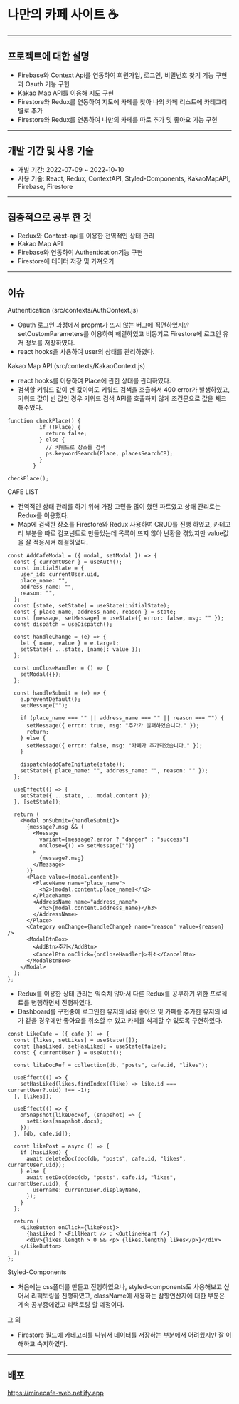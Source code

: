 # 나만의 카페 사이트 ☕
---
## 프로젝트에 대한 설명
- Firebase와 Context Api를 연동하여 회원가입, 로그인, 비밀번호 찾기 기능 구현과 Oauth 기능 구현
- Kakao Map API를 이용해 지도 구현
- Firestore와 Redux를 연동하여 지도에 카페를 찾아 나의 카페 리스트에 카테고리 별로 추가 
- Firestore와 Redux를 연동하여 나만의 카페를 따로 추가 및 좋아요 기능 구현
---
## 개발 기간 및 사용 기술
- 개발 기간: 2022-07-09 ~ 2022-10-10
- 사용 기술: React, Redux, ContextAPI, Styled-Components, KakaoMapAPI, Firebase, Firestore
---
## 집중적으로 공부 한 것
- Redux와 Context-api를 이용한 전역적인 상태 관리
- Kakao Map API
- Firebase와 연동하여 Authentication기능 구현
- Firestore에 데이터 저장 및 가져오기
---
## 이슈
Authentication (src/contexts/AuthContext.js)
- Oauth 로그인 과정에서 propmt가 뜨지 않는 버그에 직면하였지만 setCustomParameters를 이용하여 해결하였고 비동기로 Firestore에 로그인 유저 정보를 저장하였다.
- react hooks을 사용하여 user의 상태를 관리하였다.

Kakao Map API (src/contexts/KakaoContext.js)
- react hooks를 이용하여 Place에 관한 상태를 관리하였다.
- 검색할 키워드 값이 빈 값이여도 키워드 검색을 호출해서 400 error가 발생하였고, 키워드 값이 빈 값인 경우 키워드 검색 API를 호출하지 않게 조건문으로 값을 체크해주었다.
```
function checkPlace() {
          if (!Place) {
            return false;
          } else {
            // 키워드로 장소를 검색
            ps.keywordSearch(Place, placesSearchCB);
          }
        }

checkPlace();
```
CAFE LIST
- 전역적인 상태 관리를 하기 위해 가장 고민을 많이 했던 파트였고 상태 관리로는 Redux를 이용했다.
- Map에 검색한 장소를 Firestore와 Redux 사용하여 CRUD를 진행 하였고, 카테고리 부분을 따로 컴포넌트로 만들었는데 목록이 뜨지 않아 난황을 겪었지만 value값을 잘 적용시켜 해결하였다.
```
const AddCafeModal = ({ modal, setModal }) => {
  const { currentUser } = useAuth();
  const initialState = {
    user_id: currentUser.uid,
    place_name: "",
    address_name: "",
    reason: "",
  };
  const [state, setState] = useState(initialState);
  const { place_name, address_name, reason } = state;
  const [message, setMessage] = useState({ error: false, msg: "" });
  const dispatch = useDispatch();

  const handleChange = (e) => {
    let { name, value } = e.target;
    setState({ ...state, [name]: value });
  };

  const onCloseHandler = () => {
    setModal({});
  };

  const handleSubmit = (e) => {
    e.preventDefault();
    setMessage("");

    if (place_name === "" || address_name === "" || reason === "") {
      setMessage({ error: true, msg: "추가가 실패하였습니다." });
      return;
    } else {
      setMessage({ error: false, msg: "카페가 추가되었습니다." });
    }

    dispatch(addCafeInitiate(state));
    setState({ place_name: "", address_name: "", reason: "" });
  };

  useEffect(() => {
    setState({ ...state, ...modal.content });
  }, [setState]);

  return (
    <Modal onSubmit={handleSubmit}>
      {message?.msg && (
        <Message
          variant={message?.error ? "danger" : "success"}
          onClose={() => setMessage("")}
        >
          {message?.msg}
        </Message>
      )}
      <Place value={modal.content}>
        <PlaceName name="place_name">
          <h2>{modal.content.place_name}</h2>
        </PlaceName>
        <AddressName name="address_name">
          <h3>{modal.content.address_name}</h3>
        </AddressName>
      </Place>
      <Category onChange={handleChange} name="reason" value={reason} />
      <ModalBtnBox>
        <AddBtn>추가</AddBtn>
        <CancelBtn onClick={onCloseHandler}>취소</CancelBtn>
      </ModalBtnBox>
    </Modal>
  );
};

```
- Redux를 이용한 상태 관리는 익숙치 않아서 다른 Redux를 공부하기 위한 프로젝트를 병행하면서 진행하였다.
- Dashboard를 구현중에 로그인한 유저의 id와 좋아요 및 카페를 추가한 유저의 id가 같을 경우에만 좋아요를 취소할 수 있고 카페를 삭제할 수 있도록 구현하였다.
```
const LikeCafe = ({ cafe }) => {
  const [likes, setLikes] = useState([]);
  const [hasLiked, setHasLiked] = useState(false);
  const { currentUser } = useAuth();

  const likeDocRef = collection(db, "posts", cafe.id, "likes");

  useEffect(() => {
    setHasLiked(likes.findIndex((like) => like.id === currentUser?.uid) !== -1);
  }, [likes]);

  useEffect(() => {
    onSnapshot(likeDocRef, (snapshot) => {
      setLikes(snapshot.docs);
    });
  }, [db, cafe.id]);

  const likePost = async () => {
    if (hasLiked) {
      await deleteDoc(doc(db, "posts", cafe.id, "likes", currentUser.uid));
    } else {
      await setDoc(doc(db, "posts", cafe.id, "likes", currentUser.uid), {
        username: currentUser.displayName,
      });
    }
  };

  return (
    <LikeButton onClick={likePost}>
      {hasLiked ? <FillHeart /> : <OutlineHeart />}
      <div>{likes.length > 0 && <p> {likes.length} likes</p>}</div>
    </LikeButton>
  );
};
```

Styled-Components
- 처음에는 css폴더를 만들고 진행하였으나, styled-components도 사용해보고 싶어서 리팩토링을 진행하였고, className에 사용하는 삼항연산자에 대한 부분은 계속 공부중에있고 리랙토링 할 예정이다.

그 외
- Firestore 필드에 카테고리를 나눠서 데이터를 저장하는 부분에서 어려웠지만 잘 이해하고 숙지하였다.

---
## 배포
https://minecafe-web.netlify.app




